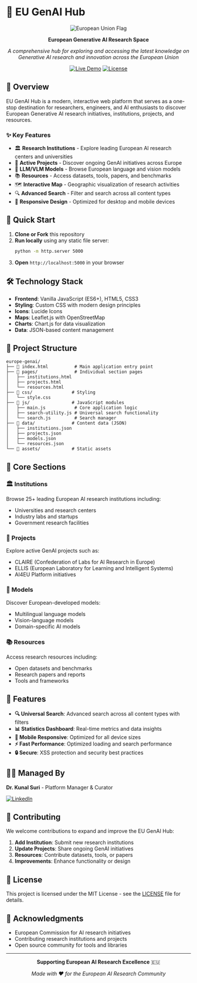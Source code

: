 
# 🧠 EU GenAI Hub

<div align="center">

![European Union Flag](https://upload.wikimedia.org/wikipedia/commons/thumb/b/b7/Flag_of_Europe.svg/100px-Flag_of_Europe.svg.png)

**European Generative AI Research Space**

*A comprehensive hub for exploring and accessing the latest knowledge on Generative AI research and innovation across the European Union*

[![Live Demo](https://img.shields.io/badge/Live-Demo-blue?style=for-the-badge)](https://replit.com/@your-username/europe-genai)
[![License](https://img.shields.io/badge/License-MIT-green?style=for-the-badge)](LICENSE)

</div>

## 🌟 Overview

EU GenAI Hub is a modern, interactive web platform that serves as a one-stop destination for researchers, engineers, and AI enthusiasts to discover European Generative AI research initiatives, institutions, projects, and resources.

### ✨ Key Features

- 🏛️ **Research Institutions** - Explore leading European AI research centers and universities
- 🚀 **Active Projects** - Discover ongoing GenAI initiatives across Europe
- 🧠 **LLM/VLM Models** - Browse European language and vision models
- 📚 **Resources** - Access datasets, tools, papers, and benchmarks
- 🗺️ **Interactive Map** - Geographic visualization of research activities
- 🔍 **Advanced Search** - Filter and search across all content types
- 📱 **Responsive Design** - Optimized for desktop and mobile devices

## 🚀 Quick Start

1. **Clone or Fork** this repository
2. **Run locally** using any static file server:
   ```bash
   python -m http.server 5000
   ```
3. **Open** `http://localhost:5000` in your browser

## 🛠️ Technology Stack

- **Frontend**: Vanilla JavaScript (ES6+), HTML5, CSS3
- **Styling**: Custom CSS with modern design principles
- **Icons**: Lucide Icons
- **Maps**: Leaflet.js with OpenStreetMap
- **Charts**: Chart.js for data visualization
- **Data**: JSON-based content management

## 📁 Project Structure

```
europe-genai/
├── 📄 index.html          # Main application entry point
├── 📁 pages/              # Individual section pages
│   ├── institutions.html
│   ├── projects.html
│   └── resources.html
├── 📁 css/               # Styling
│   └── style.css
├── 📁 js/                # JavaScript modules
│   ├── main.js           # Core application logic
│   ├── search-utility.js # Universal search functionality
│   └── search.js         # Search manager
├── 📁 data/              # Content data (JSON)
│   ├── institutions.json
│   ├── projects.json
│   ├── models.json
│   └── resources.json
└── 📁 assets/            # Static assets
```

## 🎯 Core Sections

### 🏛️ Institutions
Browse 25+ leading European AI research institutions including:
- Universities and research centers
- Industry labs and startups
- Government research facilities

### 🚀 Projects
Explore active GenAI projects such as:
- CLAIRE (Confederation of Labs for AI Research in Europe)
- ELLIS (European Laboratory for Learning and Intelligent Systems)
- AI4EU Platform initiatives

### 🧠 Models
Discover European-developed models:
- Multilingual language models
- Vision-language models
- Domain-specific AI models

### 📚 Resources
Access research resources including:
- Open datasets and benchmarks
- Research papers and reports
- Tools and frameworks

## 🔧 Features

- **🔍 Universal Search**: Advanced search across all content types with filters
- **📊 Statistics Dashboard**: Real-time metrics and data insights
- **📱 Mobile Responsive**: Optimized for all device sizes
- **⚡ Fast Performance**: Optimized loading and search performance
- **🔒 Secure**: XSS protection and security best practices

## 👨‍💻 Managed By

**Dr. Kunal Suri** - Platform Manager & Curator

[![LinkedIn](https://img.shields.io/badge/LinkedIn-Connect-blue?style=flat&logo=linkedin)](https://www.linkedin.com/in/kunalsuri/)

## 🤝 Contributing

We welcome contributions to expand and improve the EU GenAI Hub:

1. **Add Institution**: Submit new research institutions
2. **Update Projects**: Share ongoing GenAI initiatives
3. **Resources**: Contribute datasets, tools, or papers
4. **Improvements**: Enhance functionality or design

## 📄 License

This project is licensed under the MIT License - see the [LICENSE](LICENSE) file for details.

## 🙏 Acknowledgments

- European Commission for AI research initiatives
- Contributing research institutions and projects
- Open source community for tools and libraries

---

<div align="center">

**Supporting European AI Research Excellence** 🇪🇺

*Made with ❤️ for the European AI Research Community*

</div>

